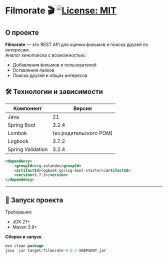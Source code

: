 # Filmorate 🎬 [![License: MIT](https://img.shields.io/badge/License-MIT-yellow.svg)](LICENSE)

## О проекте
**Filmorate** — это REST API для оценки фильмов и поиска друзей по интересам.  
Аналог кинопоиска с возможностью:
- Добавления фильмов и пользователей
- Оставления лайков
- Поиска друзей и общих интересов

## 🛠 Технологии и зависимости
| Компонент               | Версия       |
|-------------------------|-------------|
| Java                    | 21          |
| Spring Boot             | 3.2.4       |
| Lombok                  | (из родительского POM) |
| Logbook                 | 3.7.2       |
| Spring Validation       | 3.2.4       |

```xml
<dependency>
    <groupId>org.zalando</groupId>
    <artifactId>logbook-spring-boot-starter</artifactId>
    <version>3.7.2</version>
</dependency>
```

---


## 🚀 Запуск проекта
Требования:
- JDK 21+
- Maven 3.9+

**Сборка и запуск**
```java
mvn clean package
java -jar target/filmorate-0.0.1-SNAPSHOT.jar
```

